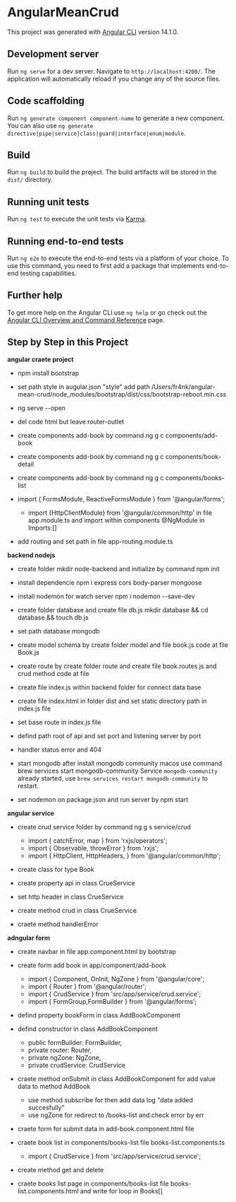 # AngularMeanCrud

This project was generated with [Angular CLI](https://github.com/angular/angular-cli) version 14.1.0.

## Development server

Run `ng serve` for a dev server. Navigate to `http://localhost:4200/`. The application will automatically reload if you change any of the source files.

## Code scaffolding

Run `ng generate component component-name` to generate a new component. You can also use `ng generate directive|pipe|service|class|guard|interface|enum|module`.

## Build

Run `ng build` to build the project. The build artifacts will be stored in the `dist/` directory.

## Running unit tests

Run `ng test` to execute the unit tests via [Karma](https://karma-runner.github.io).

## Running end-to-end tests

Run `ng e2e` to execute the end-to-end tests via a platform of your choice. To use this command, you need to first add a package that implements end-to-end testing capabilities.

## Further help

To get more help on the Angular CLI use `ng help` or go check out the [Angular CLI Overview and Command Reference](https://angular.io/cli) page.

## Step by Step in this Project

**angular craete project**

- npm install bootstrap

- set path style in augular.json "style" add path /Users/fr4nk/angular-mean-crud/node_modules/bootstrap/dist/css/bootstrap-reboot.min.css

- ng serve --open

- del code html but leave router-outlet

- create components add-book by command ng g c components/add-book

- create components add-book by command ng g c components/book-detail

- create components add-book by command ng g c components/books-list

- import { FormsModule, ReactiveFormsModule } from '@angular/forms';

  - import {HttpClientModule} from '@angular/common/http' in file app.module.ts and import within components @NgModule in Imports:[]

- add routing and set path in file app-routing.module.ts

**backend nodejs**

- create folder mkdir node-backend and initialize by command npm init

- install dependencie npm i express cors body-parser mongoose

- install nodemon for watch server npm i nodemon --save-dev

- create folder database and create file db.js mkdir database && cd database && touch db.js

- set path database mongodb

- create model schema by create folder model and file book.js code at file Book.js

- create route by create folder route and create file book.routes.js and crud method code at file

- create file index.js within backend folder for connect data base

- create file index.html in folder dist and set static directory path in index.js file

- set base route in index.js file

- defind path root of api and set port and listening server by port

- handler status error and 404

- start mongodb after install mongodb community macos use command brew services start mongodb-community
  Service `mongodb-community` already started, use `brew services restart mongodb-community` to restart.

- set nodemon on package.json and run server by npm start

**angular service**

- create crud service folder by command ng g s service/crud

  - import { catchError, map } from 'rxjs/operators';
  - import { Observable, throwError } from 'rxjs';
  - import { HttpClient, HttpHeaders, } from '@angular/common/http';

- create class for type Book

- create property api in class CrueService

- set http header in class CrueService

- create method crud in class CrueService

- craete method handlerError

**adngular form**

- create navbar in file app.component.html by bootstrap

- create form add book in app/component/add-book

  - import { Component, OnInit, NgZone } from '@angular/core';
  - import { Router } from '@angular/router';
  - import { CrudService } from 'src/app/service/crud.service';
  - import { FormGroup,FormBuilder } from '@angular/forms';

- defind property bookForm in class AddBookComponent

- defind constructor in class AddBookComponent

  - public formBuilder: FormBuilder,
  - private router: Router,
  - private ngZone: NgZone,
  - private crudService: CrudService

- craete method onSubmit in class AddBookComponent for add value data to method AddBook

  - use method subscribe for then add data log "data added succesfully"
  - use ngZone for redirect to /books-list and check error by err

- craete form for submit data in add-book.component.html file

- craete book list in components/books-list file books-list.components.ts

  - import { CrudService } from 'src/app/service/crud.service';

- create method get and delete

- craete books list page in components/books-list file books-list.components.html and write for loop in Books[]

